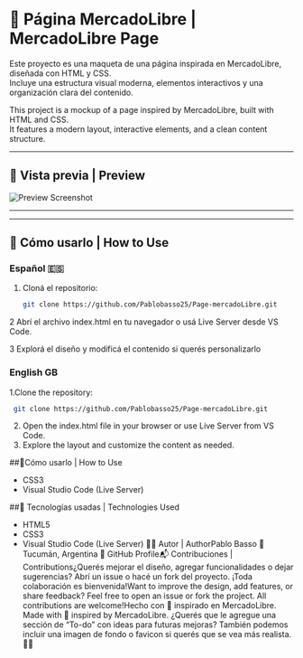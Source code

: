 # 🛒 Página MercadoLibre | MercadoLibre Page

Este proyecto es una maqueta de una página inspirada en MercadoLibre, diseñada con HTML y CSS.  
Incluye una estructura visual moderna, elementos interactivos y una organización clara del contenido.

This project is a mockup of a page inspired by MercadoLibre, built with HTML and CSS.  
It features a modern layout, interactive elements, and a clean content structure.

---

## 📸 Vista previa | Preview

![Preview Screenshot](ruta/a/tu/imagen.png) <!-- Reemplazá con la ruta real si tenés una imagen -->

---

---

## 🚀 Cómo usarlo | How to Use

### Español 🇪🇸

1. Cloná el repositorio:
   ```bash
   git clone https://github.com/Pablobasso25/Page-mercadoLibre.git

2 Abrí el archivo index.html en tu navegador o usá Live Server desde VS Code.

3 Explorá el diseño y modificá el contenido si querés personalizarlo

### English GB
1.Clone the repository:
  ```bash
   git clone https://github.com/Pablobasso25/Page-mercadoLibre.git
```
2. Open the index.html file in your browser or use Live Server from VS Code.
3. Explore the layout and customize the content as needed.

 ##🎨Cómo usarlo | How to Use
- CSS3
- Visual Studio Code (Live Server)

 ##🎨 Tecnologías usadas | Technologies Used
 - HTML5
- CSS3
- Visual Studio Code (Live Server)
🙋‍♂️ Autor | AuthorPablo Basso
📍 Tucumán, Argentina
🔗 GitHub Profile📬 Contribuciones | Contributions¿Querés mejorar el diseño, agregar funcionalidades o dejar sugerencias?
Abrí un issue o hacé un fork del proyecto. ¡Toda colaboración es bienvenida!Want to improve the design, add features, or share feedback?
Feel free to open an issue or fork the project. All contributions are welcome!Hecho con 💛 inspirado en MercadoLibre.
Made with 💛 inspired by MercadoLibre.
¿Querés que le agregue una sección de “To-do” con ideas para futuras mejoras? También podemos incluir una imagen de fondo o favicon si querés que se vea más realista.



